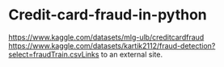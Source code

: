 # Credit-card-fraud-in-python
https://www.kaggle.com/datasets/mlg-ulb/creditcardfraud
https://www.kaggle.com/datasets/kartik2112/fraud-detection?select=fraudTrain.csvLinks to an external site.
